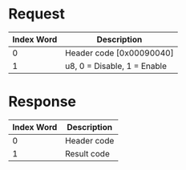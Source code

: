 # Request

| Index Word | Description                 |
|------------|-----------------------------|
| 0          | Header code \[0x00090040\]  |
| 1          | u8, 0 = Disable, 1 = Enable |

# Response

| Index Word | Description |
|------------|-------------|
| 0          | Header code |
| 1          | Result code |
